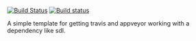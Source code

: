 [![Build Status](https://travis-ci.org/AlexandruIca/CMakePractice.svg?branch=master)](https://travis-ci.org/AlexandruIca/CMakePractice)
[![Build status](https://ci.appveyor.com/api/projects/status/y686fx8ddc2ffuvi?svg=true)](https://ci.appveyor.com/project/AlexandruIca/cmakepractice)

A simple template for getting travis and appveyor working with a dependency like sdl.

